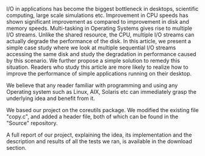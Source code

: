 I/O in applications has become the biggest bottleneck in desktops, scientific computing, large scale simulations etc. Improvement in CPU speeds has shown significant improvement as compared to improvement in disk and memory speeds. Multi-tasking in Operating Systems gives rise to multiple I/O streams. Unlike the shared resource, the CPU, multiple I/O
streams can actually degrade the performance of the disk. In this article, we present a simple case study where we look at multiple sequential I/O streams accessing the same disk and study the degradation in performance caused by this scenario. We further propose a simple solution to remedy this situation. Readers who study this article are more likely to realize how to improve the performance of simple applications running on their desktop.

We believe that any reader familiar with programming and using any Operating system such as Linux, AIX, Solaris etc can immediately grasp the underlying idea and benefit from it.

We based our project on the coreutils package. We modified the existing file "copy.c", and added a header file, both of which can be found in the "Source" repository.

A full report of our project, explaining the idea, its implementation and the description and results of all the tests we ran, is available in the download section.